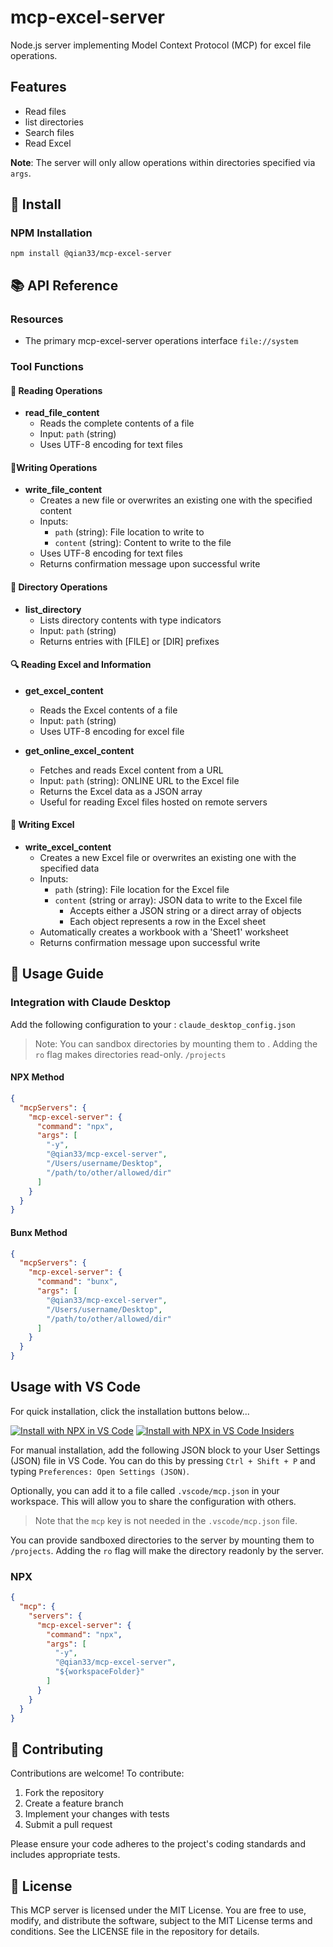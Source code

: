 # mcp-excel-server

Node.js server implementing Model Context Protocol (MCP) for excel file operations.

## Features

- Read files
- list directories
- Search files
- Read Excel

**Note**: The server will only allow operations within directories specified via `args`.

## 🔧 Install

### NPM Installation

```shell
npm install @qian33/mcp-excel-server
```

## 📚 API Reference

### Resources
- The primary mcp-excel-server operations interface `file://system`

### Tool Functions

#### 📖 Reading Operations

- **read_file_content**
  - Reads the complete contents of a file
  - Input: `path` (string)
  - Uses UTF-8 encoding for text files

#### 🎒Writing Operations

- **write_file_content**
  - Creates a new file or overwrites an existing one with the specified content
  - Inputs:
    - `path` (string): File location to write to
    - `content` (string): Content to write to the file
  - Uses UTF-8 encoding for text files
  - Returns confirmation message upon successful write

#### 📁 Directory Operations

- **list_directory**
  - Lists directory contents with type indicators
  - Input: `path` (string)
  - Returns entries with [FILE] or [DIR] prefixes

#### 🔍 Reading Excel and Information

- **get_excel_content**
  - Reads the Excel contents of a file
  - Input: `path` (string)
  - Uses UTF-8 encoding for excel file

- **get_online_excel_content**
  - Fetches and reads Excel content from a URL
  - Input: `path` (string): ONLINE URL to the Excel file
  - Returns the Excel data as a JSON array
  - Useful for reading Excel files hosted on remote servers

#### 📒 Writing Excel

- **write_excel_content**
  - Creates a new Excel file or overwrites an existing one with the specified data
  - Inputs:
    - `path` (string): File location for the Excel file
    - `content` (string or array): JSON data to write to the Excel file
      - Accepts either a JSON string or a direct array of objects
      - Each object represents a row in the Excel sheet
  - Automatically creates a workbook with a 'Sheet1' worksheet
  - Returns confirmation message upon successful write

## 🔧 Usage Guide

### Integration with Claude Desktop
Add the following configuration to your : `claude_desktop_config.json`

> Note: You can sandbox directories by mounting them to . Adding the `ro` flag makes directories read-only. `/projects`

#### NPX Method

```json
{
  "mcpServers": {
    "mcp-excel-server": {
      "command": "npx",
      "args": [
        "-y",
        "@qian33/mcp-excel-server",
        "/Users/username/Desktop",
        "/path/to/other/allowed/dir"
      ]
    }
  }
}
```

#### Bunx Method

```json
{
  "mcpServers": {
    "mcp-excel-server": {
      "command": "bunx",
      "args": [
        "@qian33/mcp-excel-server",
        "/Users/username/Desktop",
        "/path/to/other/allowed/dir"
      ]
    }
  }
}
```

## Usage with VS Code

For quick installation, click the installation buttons below...

[![Install with NPX in VS Code](https://img.shields.io/badge/VS_Code-NPM-0098FF?style=flat-square&logo=visualstudiocode&logoColor=white)](https://insiders.vscode.dev/redirect/mcp/install?name=mcp-excel-server&config=%7B%22command%22%3A%22npx%22%2C%22args%22%3A%5B%22-y%22%2C%22%40qian33%2Fmcp-excel-server%22%2C%22%24%7BworkspaceFolder%7D%22%5D%7D) [![Install with NPX in VS Code Insiders](https://img.shields.io/badge/VS_Code_Insiders-NPM-24bfa5?style=flat-square&logo=visualstudiocode&logoColor=white)](https://insiders.vscode.dev/redirect/mcp/install?name=mcp-excel-server&config=%7B%22command%22%3A%22npx%22%2C%22args%22%3A%5B%22-y%22%2C%22%40qian33%2Fmcp-excel-server%22%2C%22%24%7BworkspaceFolder%7D%22%5D%7D&quality=insiders)

[//]: # ([![Install with Docker in VS Code]&#40;https://img.shields.io/badge/VS_Code-Docker-0098FF?style=flat-square&logo=visualstudiocode&logoColor=white&#41;]&#40;https://insiders.vscode.dev/redirect/mcp/install?name=mcp-excel-server&config=%7B%22command%22%3A%22docker%22%2C%22args%22%3A%5B%22run%22%2C%22-i%22%2C%22--rm%22%2C%22--mount%22%2C%22type%3Dbind%2Csrc%3D%24%7BworkspaceFolder%7D%2Cdst%3D%2Fprojects%2Fworkspace%22%2C%22mcp%2Ffilesystem%22%2C%22%2Fprojects%22%5D%7D&#41; [![Install with Docker in VS Code Insiders]&#40;https://img.shields.io/badge/VS_Code_Insiders-Docker-24bfa5?style=flat-square&logo=visualstudiocode&logoColor=white&#41;]&#40;https://insiders.vscode.dev/redirect/mcp/install?name=filesystem&config=%7B%22command%22%3A%22docker%22%2C%22args%22%3A%5B%22run%22%2C%22-i%22%2C%22--rm%22%2C%22--mount%22%2C%22type%3Dbind%2Csrc%3D%24%7BworkspaceFolder%7D%2Cdst%3D%2Fprojects%2Fworkspace%22%2C%22mcp%2Ffilesystem%22%2C%22%2Fprojects%22%5D%7D&quality=insiders&#41;)

For manual installation, add the following JSON block to your User Settings (JSON) file in VS Code. You can do this by pressing `Ctrl + Shift + P` and typing `Preferences: Open Settings (JSON)`.

Optionally, you can add it to a file called `.vscode/mcp.json` in your workspace. This will allow you to share the configuration with others.

> Note that the `mcp` key is not needed in the `.vscode/mcp.json` file.

You can provide sandboxed directories to the server by mounting them to `/projects`. Adding the `ro` flag will make the directory readonly by the server.

### NPX

```json
{
  "mcp": {
    "servers": {
      "mcp-excel-server": {
        "command": "npx",
        "args": [
          "-y",
          "@qian33/mcp-excel-server",
          "${workspaceFolder}"
        ]
      }
    }
  }
}
```

## 🤝 Contributing
Contributions are welcome! To contribute:
1. Fork the repository
2. Create a feature branch
3. Implement your changes with tests
4. Submit a pull request

Please ensure your code adheres to the project's coding standards and includes appropriate tests.

## 📜 License
This MCP server is licensed under the MIT License. You are free to use, modify, and distribute the software, subject to the MIT License terms and conditions. See the LICENSE file in the repository for details.






